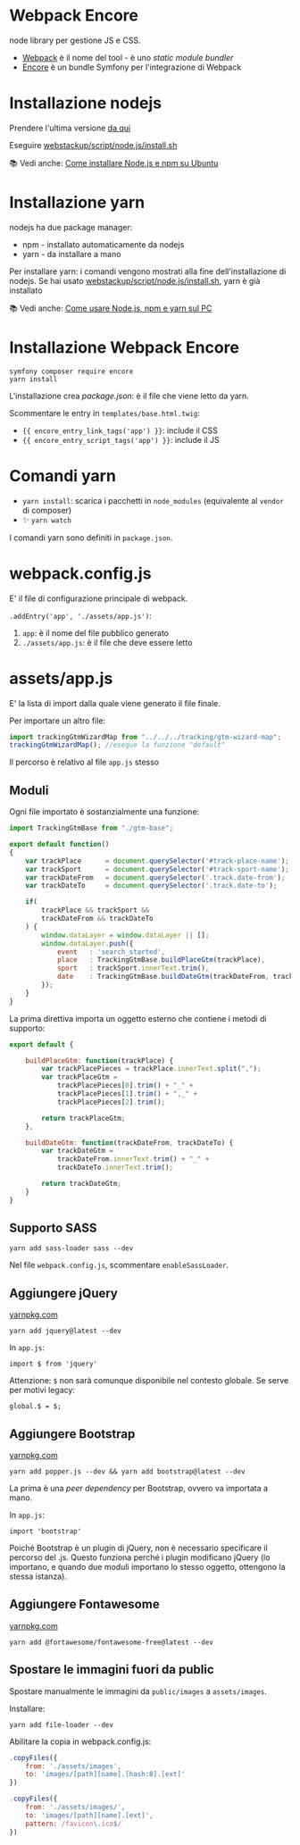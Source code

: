 # Webpack Encore

node library per gestione JS e CSS. 

* [Webpack](https://webpack.js.org/) è il nome del tool - è uno *static module bundler*
* [Encore](https://symfony.com/doc/current/frontend.html) è un bundle Symfony per l'integrazione di Webpack 


# Installazione nodejs

Prendere l'ultima versione [da qui](https://github.com/nodesource/distributions/blob/master/README.md#debinstall)

Eseguire [webstackup/script/node.js/install.sh](https://github.com/TurboLabIt/webstackup/blob/master/script/node.js/install.sh)

📚 Vedi anche: [Come installare Node.js e npm su Ubuntu](https://turbolab.it/3724)


# Installazione yarn

nodejs ha due package manager: 

* npm - installato automaticamente da nodejs
* yarn - da installare a mano

Per installare yarn: i comandi vengono mostrati alla fine dell'installazione di nodejs. Se hai usato 
[webstackup/script/node.js/install.sh](https://github.com/TurboLabIt/webstackup/blob/master/script/node.js/install.sh),
yarn è già installato

📚 Vedi anche: [Come usare Node.js, npm e yarn sul PC](https://turbolab.it/3726)


# Installazione Webpack Encore

````shell
symfony composer require encore
yarn install
````

L'installazione crea *package.json*: è il file che viene letto da yarn.

Scommentare le entry in `templates/base.html.twig`:

* `{{ encore_entry_link_tags('app') }}`: include il CSS
* `{{ encore_entry_script_tags('app') }}`: include il JS

# Comandi yarn

* `yarn install`: scarica i pacchetti in `node_modules` (equivalente al `vendor` di composer)
* ✨ `yarn watch`

I comandi yarn sono definiti in `package.json`.


# webpack.config.js

E' il file di configurazione principale di webpack.

`.addEntry('app', './assets/app.js')`:

1. `app`: è il nome del file pubblico generato
1. `./assets/app.js`: è il file che deve essere letto


# assets/app.js

E'  la lista di import dalla quale viene generato il file finale.

Per importare un altro file:

````javascript
import trackingGtmWizardMap from "../../../tracking/gtm-wizard-map";
trackingGtmWizardMap(); //esegue la funzione "default"
 ````

Il percorso è relativo al file `app.js` stesso


## Moduli

Ogni file importato è sostanzialmente una funzione:

````javascript
import TrackingGtmBase from "./gtm-base";

export default function()
{
    var trackPlace      = document.querySelector('#track-place-name');
    var trackSport      = document.querySelector('#track-sport-name');
    var trackDateFrom   = document.querySelector('.track.date-from');
    var trackDateTo     = document.querySelector('.track.date-to');

    if(
        trackPlace && trackSport &&
        trackDateFrom && trackDateTo
    ) {
        window.dataLayer = window.dataLayer || [];
        window.dataLayer.push({
            event   : 'search_started',
            place   : TrackingGtmBase.buildPlaceGtm(trackPlace),
            sport   : trackSport.innerText.trim(),
            date    : TrackingGtmBase.buildDateGtm(trackDateFrom, trackDateTo)
        });
    }
}
````

La prima direttiva importa un oggetto esterno che contiene i metodi di supporto:

````javascript
export default {

    buildPlaceGtm: function(trackPlace) {
        var trackPlacePieces = trackPlace.innerText.split(",");
        var trackPlaceGtm =
            trackPlacePieces[0].trim() + "_" +
            trackPlacePieces[1].trim() + ",_" +
            trackPlacePieces[2].trim();

        return trackPlaceGtm;
    },

    buildDateGtm: function(trackDateFrom, trackDateTo) {
        var trackDateGtm =
            trackDateFrom.innerText.trim() + "_" +
            trackDateTo.innerText.trim();

        return trackDateGtm;
    }
}

````

## Supporto SASS

`yarn add sass-loader sass --dev`

Nel file `webpack.config.js`, scommentare `enableSassLoader`.
 

## Aggiungere jQuery

[yarnpkg.com](https://yarnpkg.com/package/jquery)

`yarn add jquery@latest --dev`

In `app.js`:

`import $ from 'jquery'`

Attenzione: `$` non sarà comunque disponibile nel contesto globale.
Se serve per motivi legacy:

`global.$ = $;`


## Aggiungere Bootstrap

[yarnpkg.com](https://yarnpkg.com/package/bootstrap)

`yarn add popper.js --dev && yarn add bootstrap@latest --dev`

La prima è una *peer dependency* per Bootstrap, ovvero va 
importata a mano.

In `app.js`:

`import 'bootstrap'`

Poiché Bootstrap è un plugin di jQuery, non è necessario specificare il percorso del .js. 
Questo funziona perché i plugin modificano jQuery (lo importano, e quando due moduli
importano lo stesso oggetto, ottengono la stessa istanza).


## Aggiungere Fontawesome

[yarnpkg.com](https://yarnpkg.com/package/@fortawesome/fontawesome-free)

`yarn add @fortawesome/fontawesome-free@latest --dev`


## Spostare le immagini fuori da public

Spostare manualmente le immagini da `public/images` a `assets/images`.

Installare:

````
yarn add file-loader --dev
````

Abilitare la copia in webpack.config.js:

````javascript
.copyFiles({
    from: './assets/images',
    to: 'images/[path][name].[hash:8].[ext]'
})

.copyFiles({
    from: './assets/images/',
    to: 'images/[path][name].[ext]',
    pattern: /favicon\.ico$/
})
````
